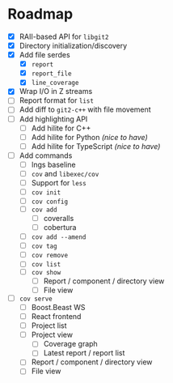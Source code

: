 # Roadmap

- [x] RAII-based API for `libgit2`
- [x] Directory initialization/discovery
- [x] Add file serdes
  - [x] `report`
  - [x] `report_file`
  - [x] `line_coverage`
- [x] Wrap I/O in Z streams
- [ ] Report format for `list`
- [ ] Add diff to `git2-c++` with file movement
- [ ] Add highlighting API
  - [ ] Add hilite for C++
  - [ ] Add hilite for Python _(nice to have)_
  - [ ] Add hilite for TypeScript _(nice to have)_
- [ ] Add commands
  - [ ] lngs baseline
  - [ ] `cov` and `libexec/cov`
  - [ ] Support for `less`
  - [ ] `cov init`
  - [ ] `cov config`
  - [ ] `cov add`
    - [ ] coveralls
    - [ ] cobertura
  - [ ] `cov add --amend`
  - [ ] `cov tag`
  - [ ] `cov remove`
  - [ ] `cov list`
  - [ ] `cov show`
    - [ ] Report / component / directory view
    - [ ] File view
- [ ] `cov serve`
  - [ ] Boost.Beast WS
  - [ ] React frontend
  - [ ] Project list
  - [ ] Project view
    - [ ] Coverage graph
    - [ ] Latest report / report list
  - [ ] Report / component / directory view
  - [ ] File view
